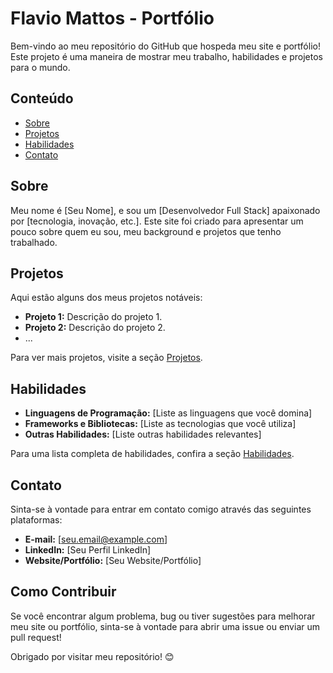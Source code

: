 # Flavio Mattos - Portfólio

Bem-vindo ao meu repositório do GitHub que hospeda meu site e portfólio! Este projeto é uma maneira de mostrar meu trabalho, habilidades e projetos para o mundo.

## Conteúdo

- [Sobre](#sobre)
- [Projetos](#projetos)
- [Habilidades](#habilidades)
- [Contato](#contato)

## Sobre

Meu nome é [Seu Nome], e sou um [Desenvolvedor Full Stack] apaixonado por [tecnologia, inovação, etc.]. Este site foi criado para apresentar um pouco sobre quem eu sou, meu background e projetos que tenho trabalhado.

## Projetos

Aqui estão alguns dos meus projetos notáveis:

- **Projeto 1:** Descrição do projeto 1.
- **Projeto 2:** Descrição do projeto 2.
- ...

Para ver mais projetos, visite a seção [Projetos](./projetos).

## Habilidades

- **Linguagens de Programação:** [Liste as linguagens que você domina]
- **Frameworks e Bibliotecas:** [Liste as tecnologias que você utiliza]
- **Outras Habilidades:** [Liste outras habilidades relevantes]

Para uma lista completa de habilidades, confira a seção [Habilidades](./habilidades).

## Contato

Sinta-se à vontade para entrar em contato comigo através das seguintes plataformas:

- **E-mail:** [seu.email@example.com]
- **LinkedIn:** [Seu Perfil LinkedIn]
- **Website/Portfólio:** [Seu Website/Portfólio]

## Como Contribuir

Se você encontrar algum problema, bug ou tiver sugestões para melhorar meu site ou portfólio, sinta-se à vontade para abrir uma issue ou enviar um pull request!

Obrigado por visitar meu repositório! 😊
